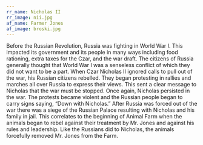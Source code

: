 ```yaml
---
rr_name: Nicholas II
rr_image: nii.jpg
af_name: Farmer Jones
af_image: broski.jpg
---
```


Before the Russian Revolution, Russia was fighting in World War I. This impacted its government and its people in many ways including food rationing, extra taxes for the Czar, and the war draft. The citizens of Russia generally thought that World War I was a senseless conflict of which they did not want to be a part. When Czar Nicholas II ignored calls to pull out of the war, his Russian citizens rebelled. They began protesting in rallies and marches all over Russia to express their views. This sent a clear message to Nicholas that the war must be stopped. Once again, Nicholas persisted in the war. The protests became violent and the Russian people began to carry signs saying, “Down with Nicholas.” After Russia was forced out of the war there was a siege of the Russian Palace resulting with Nicholas and his family in jail. This correlates to the beginning of Animal Farm when the animals began to rebel against their treatment by Mr. Jones and against his rules and leadership. Like the Russians did to Nicholas, the animals forcefully removed Mr. Jones from the Farm.
